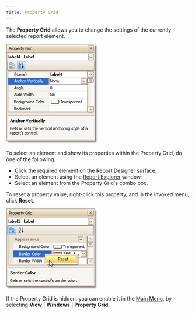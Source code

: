 ```yaml
---
title: Property Grid
---
```

The **Property Grid** allows you to change the settings of the currently selected report element.

![RD_Elements_PropertyGrid](../../../../../images/Img8258.png)

To select an element and show its properties within the Property Grid, do one of the following.
* Click the required element on the Report Designer surface.
* Select an element using the [Report Explorer](../../../../../../interface-elements-for-desktop/articles/report-designer/report-designer-for-winforms/report-designer-reference/report-designer-ui/report-explorer.md) window.
* Select an element from the Property Grid's combo box.

To reset a property value, right-click this property, and in the invoked menu, click **Reset**.

![RD_Elements_PropertyGrid_0](../../../../../images/Img11137.png)

If the Property Grid is hidden, you can enable it in the [Main Menu](../../../../../../interface-elements-for-desktop/articles/report-designer/report-designer-for-winforms/report-designer-reference/report-designer-ui/main-menu.md), by selecting **View** | **Windows** | **Property Grid**.